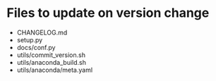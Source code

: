 # Files to update on version change

- CHANGELOG.md
- setup.py
- docs/conf.py
- utils/commit_version.sh
- utils/anaconda_build.sh
- utils/anaconda/meta.yaml

